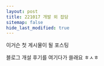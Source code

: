 ```yaml
---
layout: post
title: 221017 개발 외 잡담
sitemap: false
hide_last_modified: true
---
```


이거슨 첫 게시물이 될 포스팅  

블로그 개설 후기를 여기다가 쓸래요 ㅎㅅㅎ